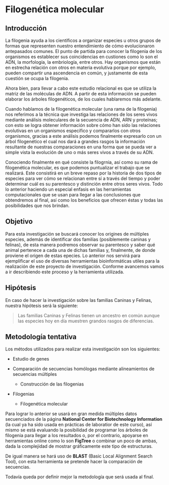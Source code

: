 # Filogenética molecular

## Introducción

La filogenia ayuda a los científicos a organizar especies u otros grupos de formas que representen nuestro
entendimiento de cómo evolucionaron antepasados comunes. El punto de partida para conocer la filogenia de los
organismos es establecer sus coincidencias en custiones como lo son el ADN, la morfología, la embriología, entre
otros. Hay organismos que están en estrecha relación con otros en materia evolutiva porque por ejemplo,
pueden compartir una ascendencia en común, y justamente de esta cuestión se ocupa la filogenia.

Ahora bien, para llevar a cabo este estudio relacional es que se utiliza la matriz de las moléculas de ADN. A partir
de esta información se pueden elaborar los árboles filogenéticos, de los cuales hablaremos más adelante.

Cuando hablamos de la filogenética molecular (una rama de la filogenia) nos referimos a la técnica que investiga las relaciones
de los seres vivos mediante análisis moleculares de la secuencia de ADN, ARN y proteínas; con esto se logra obtener información
sobre cómo han sido las relaciones evolutivas en un organismos específico y compararlos con otros organismos, gracias a este análisis
podemos finalmente expresarlo con un árbol filogenético el cual nos dará a grandes rasgos la información resultante de nuestras 
comparaciones en una forma que se pueda ver a simple vista la evolución de uno o más seres vivos a través de su ADN.

Conociendo finalmente en qué consiste la filogrnia, así como su rama de filogenética molecular, es que podemos puntualizar el trabajo
que se realizará. Este consistirá en un breve repaso por la historia de dos tipos de especies para ver cómo se relacionan entre sí a través
del tiempo y poder determinar cuál es su parentesco y distinción entre otros seres vivos. Todo lo anterior haciendo un especial enfasis en las herramientas
computacionales que se usan para llegar a las conclusiones que obtendremos al final, así como los beneficios que ofrecen éstas y 
todas las posibilidades que nos brindan.

## Objetivo

Para esta investigación se buscará conocer los origines de múltiples especies, además de identificar dos familias (posiblemente caninas y felinas),
de esta manera podremos observar su parentesco y saber qué animal pertenece a cada una de dichas familias y, finalmente, de donde proviene el origen 
de estas epecies. Lo anterior nos servirá para ejemplificar el uso de diversas herramientas bioinformáticas utiles para la realización de este
proyecto de investigación. Conforme avancemos vamos a ir describiendo este proceso y la herramienta utilizada.

## Hipótesis

En caso de hacer la investigación sobre las familias Caninas y Felinas, nuestra hipótesis será la siguiente:

> Las familias Caninas y Felinas tienen un ancestro en común aunque las especies hoy en día muestren grandos rasgos de diferencias.

## Metodología tentativa

Los métodos utilizados para realizar esta investigación son los siguientes:

* Estudio de genes

* Comparación de secuencias homólogas mediante alineamientos de secuencias múltiples
    + Construcción de las filogenias

* Filogenias
    + Filogenética molecular

Para lograr lo anterior se usará en gran medida múltiples datos secuenciados de la página
**National Center for Biotechnology Information** (la cual ya ha sido usada en prácticas de laboratior
de este curso), así mismo se está evaluando la posibilidad de programar los árboles de filogenia para
llegar a los resultados o, por el contrario, apoyarse en herramientas online como lo son **FigTree** o
combinar un poco de ambas, dada la complejidad de mostrar gráficamente este tipo de estructuras.

De igual manera se hará uso de **BLAST** (Basic Local Alignment Search Tool), con esta herramienta se
pretende hacer la comparación de secuencias.

Todavía queda por definir mejor la metodología que será usada al final.